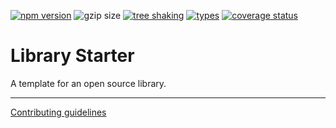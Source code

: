 [![npm version](https://img.shields.io/npm/v/library-starter.svg?style=flat&color=brightgreen)](https://www.npmjs.com/package/library-starter)
![gzip size](https://img.shields.io/bundlephobia/minzip/library-starter?style=flat&color=brightgreen)
[![tree shaking](https://badgen.net/bundlephobia/tree-shaking/library-starter)](https://bundlephobia.com/result?p=library-starter)
[![types](https://img.shields.io/npm/types/library-starter?color=brightgreen)](https://www.npmjs.com/package/library-starter)
[![coverage status](https://coveralls.io/repos/github/ivan7237d/library-starter/badge.svg?branch=master)](https://coveralls.io/github/ivan7237d/library-starter?branch=master)

# Library Starter

A template for an open source library.

---

[Contributing guidelines](https://github.com/ivan7237d/library-starter/blob/master/.github/CONTRIBUTING.md)
